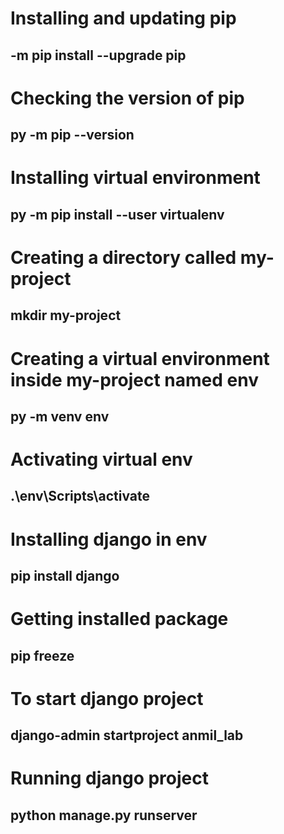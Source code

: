 # Installing and updating pip
## -m pip install --upgrade pip

# Checking the version of pip
## py  -m pip --version

# Installing virtual environment
## py -m pip install --user virtualenv

# Creating a directory called my-project
## mkdir my-project

# Creating a virtual environment inside my-project named env
## py -m venv env

# Activating virtual env
## .\env\Scripts\activate

# Installing django in env
## pip install django

# Getting installed package
## pip freeze

# To start django project
## django-admin startproject anmil_lab

# Running django project
## python manage.py runserver
